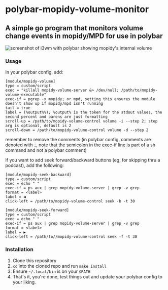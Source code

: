 # polybar-mopidy-volume-monitor
## A simple go program that monitors volume change events in mopidy/MPD for use in polybar

![screenshot of i3wm with polybar showing mopidy's internal volume](1665515329-screenshot.png)

### Usage
In your polybar config, add:
```
[module/mopidy-volume]
type = custom/script
exec = "killall mopidy-volume-server &> /dev/null; /path/to/mopidy-volume-executable"
exec-if = pgrep -x mopidy; or mpd, setting this ensures the module doesn't show up if mopidy/mpd isn't running
tail = true
label = (%output%%); %output% is the token for the stdout values, the second percent and parens are just formatting
scroll-up = /path/to/mopidy-volume-control volume -i --step 2; step arg is optional, default is 2
scroll-down = /path/to/mopidy-volume-control volume -d --step 2
```
remember to remove the comments (in polybar config, comments are denoted with `;`, note that the semicolon in the 
exec-if line is part of a sh command and not a polybar comment)

If you want to add seek forward/backward buttons (eg, for skipping thru a podcast), add the following:
```
[module/mopidy-seek-backward]
type = custom/script
exec = echo " "
exec-if = ps aux | grep mopidy-volume-server | grep -v grep
format = <label>
label = ◀
click-left = /path/to/mopidy-volume-control seek -b -t 30

[module/mopidy-seek-forward]
type = custom/script
exec = echo " "
exec-if = ps aux | grep mopidy-volume-server | grep -v grep
format = <label>
label = ▶
click-left = /path/to//mopidy-volume-control seek -f -t 30
```

### Installation
1. Clone this repository
2. `cd` into the cloned repo and run `make install`
3. Ensure `~/.local/bin` is on your `$PATH`
4. That's it, you're done, test things out and update your polybar config to your liking.
